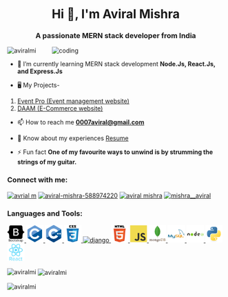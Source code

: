 <h1 align="center">Hi 👋, I'm Aviral Mishra</h1>
<h3 align="center">A passionate MERN stack developer from India</h3>

<img alt="coding" width="400" align="right" src="https://static.wixstatic.com/media/2be1ce_864567900845418ebfd61e297637464d~mv2.gif">

<p align="left"> <img src="https://komarev.com/ghpvc/?username=aviralmi&label=Profile%20views&color=0e75b6&style=flat" alt="aviralmi" /> </p>

- 🌱 I’m currently learning MERN stack development **Node.Js, React.Js, and Express.Js**

- 🖥️ My Projects-

1) [Event Pro (Event management website)](https://drive.google.com/file/d/1pzQBz9yH8pJIJj5qTq5NGjmVuhmZcQPv/view?ts=64577ece)
2) [DAAM (E-Commerce website)](https://drive.google.com/drive/folders/1cHbB3WiR4dUg0mYXp9Xp7tucpL54dGz2?usp=share_link)

- 📫 How to reach me **0007aviral@gmail.com**

- 📄 Know about my experiences [Resume](https://drive.google.com/file/d/1gBPKbWggb9lNJ7dAYgikE24hHUeJTQGB/view?usp=sharing)

- ⚡ Fun fact **One of my favourite ways to unwind is by strumming the strings of my guitar.**

<h3 align="left">Connect with me:</h3>
<p align="left">
<a href="https://twitter.com/avrial m" target="blank"><img align="center" src="https://raw.githubusercontent.com/rahuldkjain/github-profile-readme-generator/master/src/images/icons/Social/twitter.svg" alt="avrial m" height="30" width="40" /></a>
<a href="https://linkedin.com/in/aviral-mishra-588974220" target="blank"><img align="center" src="https://raw.githubusercontent.com/rahuldkjain/github-profile-readme-generator/master/src/images/icons/Social/linked-in-alt.svg" alt="aviral-mishra-588974220" height="30" width="40" /></a>
<a href="https://fb.com/aviral mishra" target="blank"><img align="center" src="https://raw.githubusercontent.com/rahuldkjain/github-profile-readme-generator/master/src/images/icons/Social/facebook.svg" alt="aviral mishra" height="30" width="40" /></a>
<a href="https://instagram.com/mishra__aviral" target="blank"><img align="center" src="https://raw.githubusercontent.com/rahuldkjain/github-profile-readme-generator/master/src/images/icons/Social/instagram.svg" alt="mishra__aviral" height="30" width="40" /></a>
</p>

<h3 align="left">Languages and Tools:</h3>
<p align="left"> <a href="https://getbootstrap.com" target="_blank" rel="noreferrer"> <img src="https://raw.githubusercontent.com/devicons/devicon/master/icons/bootstrap/bootstrap-plain-wordmark.svg" alt="bootstrap" width="40" height="40"/> </a> <a href="https://www.cprogramming.com/" target="_blank" rel="noreferrer"> <img src="https://raw.githubusercontent.com/devicons/devicon/master/icons/c/c-original.svg" alt="c" width="40" height="40"/> </a> <a href="https://www.w3schools.com/cpp/" target="_blank" rel="noreferrer"> <img src="https://raw.githubusercontent.com/devicons/devicon/master/icons/cplusplus/cplusplus-original.svg" alt="cplusplus" width="40" height="40"/> </a> <a href="https://www.w3schools.com/css/" target="_blank" rel="noreferrer"> <img src="https://raw.githubusercontent.com/devicons/devicon/master/icons/css3/css3-original-wordmark.svg" alt="css3" width="40" height="40"/> </a> <a href="https://www.djangoproject.com/" target="_blank" rel="noreferrer"> <img src="https://cdn.worldvectorlogo.com/logos/django.svg" alt="django" width="40" height="40"/> </a> <a href="https://www.w3.org/html/" target="_blank" rel="noreferrer"> <img src="https://raw.githubusercontent.com/devicons/devicon/master/icons/html5/html5-original-wordmark.svg" alt="html5" width="40" height="40"/> </a> <a href="https://developer.mozilla.org/en-US/docs/Web/JavaScript" target="_blank" rel="noreferrer"> <img src="https://raw.githubusercontent.com/devicons/devicon/master/icons/javascript/javascript-original.svg" alt="javascript" width="40" height="40"/> </a> <a href="https://www.mongodb.com/" target="_blank" rel="noreferrer"> <img src="https://raw.githubusercontent.com/devicons/devicon/master/icons/mongodb/mongodb-original-wordmark.svg" alt="mongodb" width="40" height="40"/> </a> <a href="https://www.mysql.com/" target="_blank" rel="noreferrer"> <img src="https://raw.githubusercontent.com/devicons/devicon/master/icons/mysql/mysql-original-wordmark.svg" alt="mysql" width="40" height="40"/> </a> <a href="https://nodejs.org" target="_blank" rel="noreferrer"> <img src="https://raw.githubusercontent.com/devicons/devicon/master/icons/nodejs/nodejs-original-wordmark.svg" alt="nodejs" width="40" height="40"/> </a> <a href="https://www.python.org" target="_blank" rel="noreferrer"> <img src="https://raw.githubusercontent.com/devicons/devicon/master/icons/python/python-original.svg" alt="python" width="40" height="40"/> </a> <a href="https://reactjs.org/" target="_blank" rel="noreferrer"> <img src="https://raw.githubusercontent.com/devicons/devicon/master/icons/react/react-original-wordmark.svg" alt="react" width="40" height="40"/> </a> </p>

<p><img align="left" src="https://github-readme-stats.vercel.app/api/top-langs?username=aviralmi&show_icons=true&locale=en&layout=compact" alt="aviralmi" /></p>

<p>&nbsp;<img align="center" src="https://github-readme-stats.vercel.app/api?username=aviralmi&show_icons=true&locale=en" alt="aviralmi" /></p>

<p><img align="center" src="https://github-readme-streak-stats.herokuapp.com/?user=aviralmi&" alt="aviralmi" /></p>
